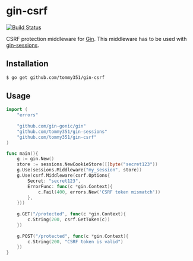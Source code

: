 # gin-csrf

[![Build Status](https://travis-ci.org/tommy351/gin-csrf.svg?branch=master)](https://travis-ci.org/tommy351/gin-csrf)

CSRF protection middleware for [Gin]. This middleware has to be used with [gin-sessions].

## Installation

``` bash
$ go get github.com/tommy351/gin-csrf
```

## Usage

``` go
import (
    "errors"
    
    "github.com/gin-gonic/gin"
    "github.com/tommy351/gin-sessions"
    "github.com/tommy351/gin-csrf"
)

func main(){
    g := gin.New()
    store := sessions.NewCookieStore([]byte("secret123"))
    g.Use(sessions.Middleware("my_session", store))
    g.Use(csrf.Middleware(csrf.Options{
        Secret: "secret123",
        ErrorFunc: func(c *gin.Context){
            c.Fail(400, errors.New('CSRF token mismatch'))
        },
    }))
    
    g.GET("/protected", func(c *gin.Context){
        c.String(200, csrf.GetToken(c))
    })
    
    g.POST("/protected", func(c *gin.Context){
        c.String(200, "CSRF token is valid")
    })
}
```

[Gin]: http://gin-gonic.github.io/gin/
[gin-sessions]: https://github.com/tommy351/gin-sessions